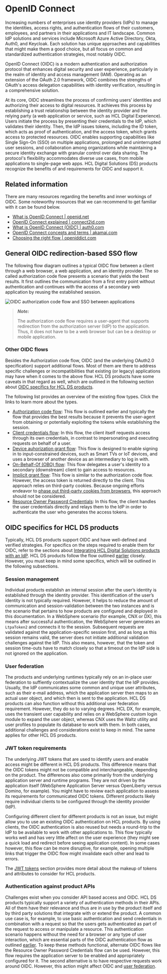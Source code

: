 
# OpenID Connect

Increasing numbers of enterprises use identity providers (IdPs) to manage the identities, access rights, and authentication flows of their customers, employees, and partners in their applications and IT landscape. Common IdP solutions and services include Microsoft Azure Active Directory, Okta, Auth0, and Keycloak. Each solution has unique approaches and capabilities that might make them a good choice, but all focus on common and standardized authentication strategies, most notably OIDC.

OpenID Connect (OIDC) is a modern authentication and authorization protocol that enhances digital security and user experience, particularly in the realm of identity and access management (IAM). Operating as an extension of the OAuth 2.0 framework, OIDC combines the strengths of OAuth's access delegation capabilities with identity verification, resulting in a comprehensive solution.

At its core, OIDC streamlines the process of confirming users’ identities and authorizing their access to digital resources. It achieves this process by establishing a trust relationship between the identity provider and the relying party (a web application or service, such as HCL Digital Experience). Users initiate the process by presenting their credentials to the IdP, which validates their identity. Then, the IdP issues tokens, including the ID token, which acts as proof of authentication, and the access token, which grants access to protected resources. OIDC enables supporting capabilities like Single Sign-On (SSO) on multiple applications, prolonged and uninterrupted user sessions, and collaboration among organizations while maintaining a secure identity exchange with granular control over data sharing. The protocol's flexibility accommodates diverse use cases, from mobile applications to single-page web apps. HCL Digital Solutions (DS) products recognize the benefits of and requirements for OIDC and support it.

## Related information

There are many resources regarding the benefits and inner workings of OIDC. Some noteworthy resources that we can recommend to get familiar with it can be found below.

- [What is OpenID Connect | openid.net](https://openid.net/developers/how-connect-works/)
- [OpenID Connect explained | connect2id.com](https://connect2id.com/learn/openid-connect)
- [What is OpenID Connect (OIDC) | auth0.com](https://auth0.com/intro-to-iam/what-is-openid-connect-oidc)
- [OpenID Connect concepts and terms | akamai.com](https://techdocs.akamai.com/eaa/docs/openid-connect-concepts-terms)
- [Choosing the right flow | openiddict.com](https://documentation.openiddict.com/guides/choosing-the-right-flow)

## General OIDC redirection-based SSO flow

The following flow diagram outlines a typical OIDC flow between a client through a web browser, a web application, and an identity provider. The so called authorization code flow presents a scenario that yields the best results. It first outlines the communication from a first entry point without authentication and continues with the access of a secondary web application by reusing the established session.

![OIDC authorization code flow and SSO between applications](./images/oidc-authorization-code-flow.png)

> **_Note:_**
>
> The authorization code flow requires a user-agent that supports redirection from the authorization server (IdP) to the application. Thus, it does not have to be a web browser but can be a desktop or mobile application.

### Other OIDC flows

Besides the Authorization code flow, OIDC (and the underlying OAuth2.0 specification) support additional flows. Most of them are there to address specific challenges or incompatibilities that existing (or legacy) applications may have when it comes to the above flow. HCL DS products have some caveats in that regard as well, which are outlined in the following section about [OIDC specifics for HCL DS products](#oidc-specifics-for-hcl-ds-products).

The following list provides an overview of the existing flow types. Click the links to learn more about the types.

- [Authorization code flow](https://learn.microsoft.com/en-us/azure/active-directory/develop/v2-oauth2-auth-code-flow): This flow is outlined earlier and typically the flow that provides the best results because it prevents the user-agent from obtaining or potentially exploiting the tokens while establishing the session.
- [Client credentials flow](https://learn.microsoft.com/en-us/azure/active-directory/develop/v2-oauth2-client-creds-grant-flow): In this flow, the client itself requests access through its own credentials, in contrast to impersonating and executing requests on behalf of a user.
- [Device auhorization grant flow](https://learn.microsoft.com/en-us/azure/active-directory/develop/v2-oauth2-device-code): This flow is designed to enable signing in to input-constrained devices, such as Smart TVs or IoT devices, and uses a browser of another device as an intermediary to log in with.
- [On-Behalf-Of (OBO) flow](https://learn.microsoft.com/en-us/azure/active-directory/develop/v2-oauth2-on-behalf-of-flow): This flow delegates a user's identity to a secondary (downstream) client to gain access to resources.
- [Implicit grant flow](https://learn.microsoft.com/en-us/azure/active-directory/develop/v2-oauth2-implicit-grant-flow): This flow is similar to the authorization code flow. However, the access token is returned directly to the client. This approach relies on third-party cookies. Because ongoing efforts endeavor to [phase out third-party cookies from browsers](https://developer.chrome.com/en/docs/privacy-sandbox/third-party-cookie-phase-out/), this approach should not be considered.
- [Resource Owner Password Credentials](https://learn.microsoft.com/en-us/azure/active-directory/develop/v2-oauth-ropc): In this flow, the client handles the user credentials directly and relays them to the IdP in order to authenticate the user who generates the access tokens.

## OIDC specifics for HCL DS products

Typically, HCL DS products support OIDC and have well-defined and verified strategies. For specifics on the steps required to enable them for OIDC, refer to the sections about [Integrating HCL Digital Solutions products with an IdP](../../integration/ds-integration/).
HCL DS products follow the flow outlined [earlier](#general-oidc-redirection-based-sso-flow) closely. However,  you must keep in mind some specifics, which will be outlined in the following subsections.

### Session management

Individual products establish an internal session after the user’s identity is established through the identity provider. This identification of the user’s identity is not typically required. However, it helps to reduce the amount of communication and session-validation between the two instances and is the scenario that pertains to how products are configured and deployed in this documentation. In a WebSphere scenario (for example, CNX or DX), this means after successful authentication, the WebSphere server generates an `LtpaToken2` and connects it to the session. Subsequent requests are validated against the application-specific session first, and as long as this session remains valid, the server does not initiate additional validation challenges against the IdP. This also means, however, that the token and session time-outs have to match closely so that a timeout on the IdP side is not ignored on the application.

### User federation

The products and underlying runtimes typically rely on an in-place user federation to suffiently contextualize the user identity that the IdP provides. Usually, the IdP communicates some common and unique user attributes, such as their e-mail address, which the application server then maps to an actual user object, and which then is sent to the application. HCL DS products can also function without this additional user federation requirement. However, they do so to varying degrees. HCL DX, for example, uses the transient user capability and relies on a WebSphere custom login module to expand the user object, whereas CNX uses the Waltz utility and user profiles to populate its database to work with them. In both cases, additional challenges and considerations exist to keep in mind. The same applies for other HCL DS products.

### JWT token requirements

The underlying JWT tokens that are used to identify users and enable access might be different in HCL DS products. This difference means that the OIDC tokens might not be compatible and interchangeable, depending on the product. The differences also come primarily from the underlying application server and runtime programs. They are not driven by the application itself (WebSphere Application Server versus OpenLiberty versus Domino, for example). You might have to review each application to assess its requirements for communicated OIDC tokens. Different products likely require individual clients to be configured through the identity provider (IdP).

Configuring different client for different products is not an issue, but might allow you to use an existing OIDC authentication on HCL products. By using clients, the OIDC authentication is also reused but needs a round-trip to the IdP to be available to work with other applications to. This flow typically works well and has very little affect on the user experience (they might see a quick load and redirect before seeing application content). In some cases however, this flow can be more disruptive, for example, opening multiple links that trigger the OIDC flow might invalidate each other and lead to errors.

The [JWT tokens](./jwt-tokens.md) section provides more detail about the makeup of tokens and attributes to consider for HCL products.

### Authentication against product APIs

Challenges exist when you consider API based access and OIDC. HCL DS products typically support a variety of authentication methods in their APIs. All of them have their relevance and thus are in use by the product itself and by third party solutions that integrate with or extend the product. A common use case is, for example, to use basic authentication and send credentials in combination with a request so that the users gets authenticated as part of the request to access or manipulate a resource. This authentication scenario happens without the need for a browser or any type of user interaction, which are essential parts of the OIDC authentication flow as outlined [earlier](#general-oidc-redirection-based-sso-flow). To keep these methods functional, alternate OIDC flows like the Resource Owner Password Credentials flow can be used. However, this flow requires the application server to be enabled and appropriately configured for it. The second alternative is to have respective requests work around OIDC. However, this action might affect OIDC and [user federation](#user-federation).
